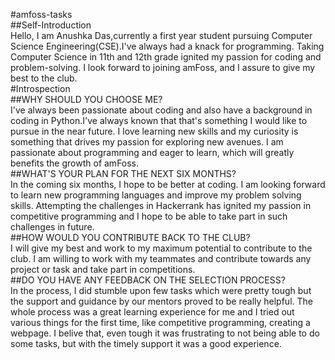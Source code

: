 #amfoss-tasks <br>
##Self-Introduction <br>
Hello, I am Anushka Das,currently a first year student pursuing Computer Science Engineering(CSE).I've always had a knack for programming. 
Taking Computer Science in 11th and 12th grade ignited my passion for coding and problem-solving. I look forward to joining amFoss, and I assure to give my best to the club. <br>
#Introspection <br>
##WHY SHOULD YOU CHOOSE ME? <br>
I've always been passionate about coding and also have a background in coding in Python.I've always known that that's something I would like to pursue in the near future. 
I love learning new skills and my curiosity is something that drives my passion for exploring new avenues. I am passionate about programming and eager to learn, which will greatly 
benefits the growth of amFoss. <br>
##WHAT'S YOUR PLAN FOR THE NEXT SIX MONTHS? <br>
In the coming six months, I hope to be better at coding. I am looking forward to learn new programming languages and improve my problem solving skills. Attempting the 
challenges in Hackerrank has ignited my passion in competitive programming and I hope to be able to take part in such challenges in future. <br>
##HOW WOULD YOU CONTRIBUTE BACK TO THE CLUB? <br>
I will give my best and work to my maximum potential to contribute to the club. I am willing to work with my teammates and contribute towards any project or task and 
take part in competitions. <br>
##DO YOU HAVE ANY FEEDBACK ON THE SELECTION PROCESS? <br>
In the process, I did stumble upon few tasks which were pretty tough but the support and guidance by our mentors proved to be really helpful. The whole process was a great 
learning experience for me and I tried out various things for the first time, like competitive programming, creating a webpage. I belive that, even tough it was frustrating 
to not being able to do some tasks, but with the timely support it was a good experience.
